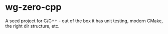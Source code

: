 # wg-zero-cpp
A seed project for C/C++ - out of the box it has unit testing, modern CMake, the right dir structure, etc.
